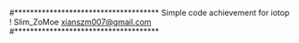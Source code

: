 #*************************************
   Simple code achievement for iotop ! 
   Slim_ZoMoe <xianszm007@gmail.com>
#*************************************
